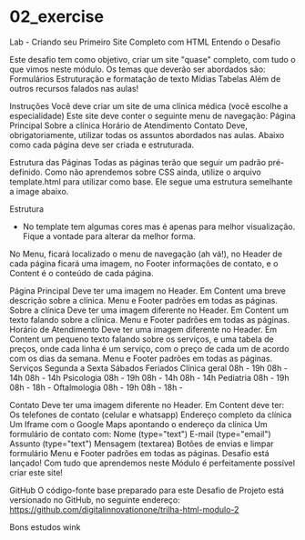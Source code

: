 # 02_exercise
Lab -  Criando seu Primeiro Site Completo com HTML
Entendo o Desafio
 
Este desafio tem como objetivo, criar um site "quase" completo, com tudo o que vimos neste módulo. Os temas que deverão ser abordados são:
Formulários
Estruturação e formatação de texto
Mídias
Tabelas
Além de outros recursos falados nas aulas!
 
Instruções
Você deve criar um site de uma clínica médica (você escolhe a especialidade)
Este site deve conter o seguinte menu de navegação:
Página Principal
Sobre a clínica
Horário de Atendimento
Contato
Deve, obrigatoriamente, utilizar todas os assuntos abordados nas aulas.
Abaixo como cada página deve ser criada e estruturada.

Estrutura das Páginas
Todas as páginas terão que seguir um padrão pré-definido. Como não aprendemos sobre CSS ainda, utilize o arquivo template.html para utilizar como base. Ele segue uma estrutura semelhante a image abaixo.

Estrutura

* No template tem algumas cores mas é apenas para melhor visualização. Fique a vontade para alterar da melhor forma.

No Menu, ficará localizado o menu de navegação (ah vá!), no Header de cada página ficará uma imagem, no Footer informações de contato, e o Content é o conteúdo de cada página.

Página Principal
Deve ter uma imagem no Header.
Em Content uma breve descrição sobre a clínica.
Menu e Footer padrões em todas as páginas.
Sobre a clínica
Deve ter uma imagem diferente no Header.
Em Content um texto falando sobre a clínica.
Menu e Footer padrões em todas as páginas.
Horário de Atendimento
Deve ter uma imagem diferente no Header.
Em Content um pequeno texto falando sobre os serviços, e uma tabela de preços, onde cada linha é um serviço, com o preço de cada um de acordo com os dias da semana.
Menu e Footer padrões em todas as páginas.
Serviços	Segunda a Sexta	Sábados	Feriados
Clínica geral	08h - 19h	08h - 14h	08h - 14h
Psicologia	08h - 19h	08h - 14h	08h - 14h
Pediatria	08h - 19h	08h - 18h	-
Oftalmologia	08h - 19h	08h - 18h	-
 
Contato
Deve ter uma imagem diferente no Header.
Em Content deve ter:
Os telefones de contato (celular e whatsapp)
Endereço completo da clínica
Um Iframe com o Google Maps apontando o endereço da clínica
Um formulário de contato com:
Nome (type="text")
E-mail (type="email")
Assunto (type="text")
Mensagem (textarea)
Botões de envias e limpar formulário
Menu e Footer padrões em todas as páginas.
Desafio está lançado! Com tudo que aprendemos neste Módulo é perfeitamente possível criar este site!
 
GitHub
O código-fonte base preparado para este Desafio de Projeto está versionado no GitHub, no seguinte endereço:
https://github.com/digitalinnovationone/trilha-html-modulo-2
 
Bons estudos wink
